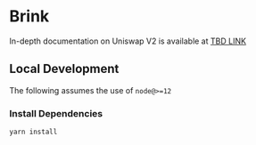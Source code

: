 # Brink

In-depth documentation on Uniswap V2 is available at [TBD LINK]()

## Local Development
The following assumes the use of `node@>=12`
### Install Dependencies
`yarn install`
